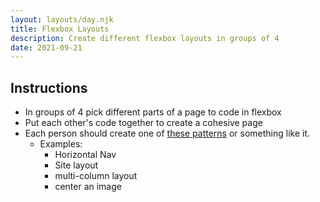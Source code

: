 ```yaml
---
layout: layouts/day.njk
title: Flexbox Layouts
description: Create different flexbox layouts in groups of 4
date: 2021-09-21
---
```


## Instructions
- In groups of 4 pick different parts of a page to code in flexbox
- Put each other's code together to create a cohesive page
- Each person should create one of [these patterns](https://www.freecodecamp.org/news/here-are-5-layouts-that-you-can-make-with-flexbox-6ca1e941f33d/) or something like it.
  - Examples:
    - Horizontal Nav
    - Site layout
    - multi-column layout
    - center an image
